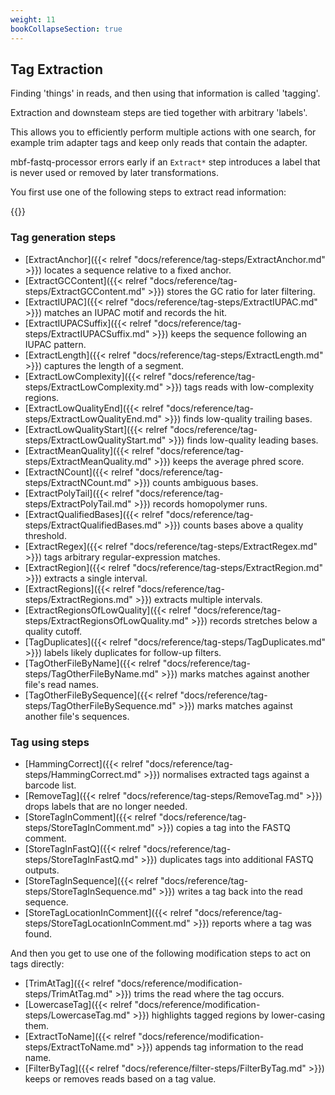 ```yaml
---
weight: 11
bookCollapseSection: true
---
```

## Tag Extraction

Finding 'things' in reads, and then using that information is called 'tagging'.

Extraction and downsteam steps are tied together with arbitrary 'labels'.

This allows you to efficiently perform multiple actions with one search, for example 
trim adapter tags and keep only reads that contain the adapter.

mbf-fastq-processor errors early if an `Extract*` step introduces a label that is never used or removed by later transformations. 

You first use one of the following steps to extract read information:
 
{{<mynav>}}

### Tag generation steps

- [ExtractAnchor]({{< relref "docs/reference/tag-steps/ExtractAnchor.md" >}}) locates a sequence relative to a fixed anchor.
- [ExtractGCContent]({{< relref "docs/reference/tag-steps/ExtractGCContent.md" >}}) stores the GC ratio for later filtering.
- [ExtractIUPAC]({{< relref "docs/reference/tag-steps/ExtractIUPAC.md" >}}) matches an IUPAC motif and records the hit.
- [ExtractIUPACSuffix]({{< relref "docs/reference/tag-steps/ExtractIUPACSuffix.md" >}}) keeps the sequence following an IUPAC pattern.
- [ExtractLength]({{< relref "docs/reference/tag-steps/ExtractLength.md" >}}) captures the length of a segment.
- [ExtractLowComplexity]({{< relref "docs/reference/tag-steps/ExtractLowComplexity.md" >}}) tags reads with low-complexity regions.
- [ExtractLowQualityEnd]({{< relref "docs/reference/tag-steps/ExtractLowQualityEnd.md" >}}) finds low-quality trailing bases.
- [ExtractLowQualityStart]({{< relref "docs/reference/tag-steps/ExtractLowQualityStart.md" >}}) finds low-quality leading bases.
- [ExtractMeanQuality]({{< relref "docs/reference/tag-steps/ExtractMeanQuality.md" >}}) keeps the average phred score.
- [ExtractNCount]({{< relref "docs/reference/tag-steps/ExtractNCount.md" >}}) counts ambiguous bases.
- [ExtractPolyTail]({{< relref "docs/reference/tag-steps/ExtractPolyTail.md" >}}) records homopolymer runs.
- [ExtractQualifiedBases]({{< relref "docs/reference/tag-steps/ExtractQualifiedBases.md" >}}) counts bases above a quality threshold.
- [ExtractRegex]({{< relref "docs/reference/tag-steps/ExtractRegex.md" >}}) tags arbitrary regular-expression matches.
- [ExtractRegion]({{< relref "docs/reference/tag-steps/ExtractRegion.md" >}}) extracts a single interval.
- [ExtractRegions]({{< relref "docs/reference/tag-steps/ExtractRegions.md" >}}) extracts multiple intervals.
- [ExtractRegionsOfLowQuality]({{< relref "docs/reference/tag-steps/ExtractRegionsOfLowQuality.md" >}}) records stretches below a quality cutoff.
- [TagDuplicates]({{< relref "docs/reference/tag-steps/TagDuplicates.md" >}}) labels likely duplicates for follow-up filters.
- [TagOtherFileByName]({{< relref "docs/reference/tag-steps/TagOtherFileByName.md" >}}) marks matches against another file's read names.
- [TagOtherFileBySequence]({{< relref "docs/reference/tag-steps/TagOtherFileBySequence.md" >}}) marks matches against another file's sequences.

### Tag using steps

- [HammingCorrect]({{< relref "docs/reference/tag-steps/HammingCorrect.md" >}}) normalises extracted tags against a barcode list.
- [RemoveTag]({{< relref "docs/reference/tag-steps/RemoveTag.md" >}}) drops labels that are no longer needed.
- [StoreTagInComment]({{< relref "docs/reference/tag-steps/StoreTagInComment.md" >}}) copies a tag into the FASTQ comment.
- [StoreTagInFastQ]({{< relref "docs/reference/tag-steps/StoreTagInFastQ.md" >}}) duplicates tags into additional FASTQ outputs.
- [StoreTagInSequence]({{< relref "docs/reference/tag-steps/StoreTagInSequence.md" >}}) writes a tag back into the read sequence.
- [StoreTagLocationInComment]({{< relref "docs/reference/tag-steps/StoreTagLocationInComment.md" >}}) reports where a tag was found.

And then you get to use one of the following modification steps to act on tags directly:

- [TrimAtTag]({{< relref "docs/reference/modification-steps/TrimAtTag.md" >}}) trims the read where the tag occurs.
- [LowercaseTag]({{< relref "docs/reference/modification-steps/LowercaseTag.md" >}}) highlights tagged regions by lower-casing them.
- [ExtractToName]({{< relref "docs/reference/modification-steps/ExtractToName.md" >}}) appends tag information to the read name.
- [FilterByTag]({{< relref "docs/reference/filter-steps/FilterByTag.md" >}}) keeps or removes reads based on a tag value.
